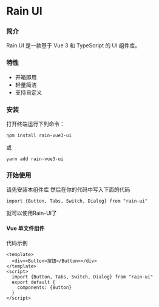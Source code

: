 # Rain UI

### 简介

Rain UI 是一款基于 Vue 3 和 TypeScript 的 UI 组件库。

### 特性

* 开箱即用
* 轻量简洁
* 支持自定义

### 安装

打开终端运行下列命令：

```
npm install rain-vue3-ui
```

或

```
yarn add rain-vue3-ui
```

### 开始使用

请先安装本组件库 然后在你的代码中写入下面的代码

```
import {Button, Tabs, Switch, Dialog} from "rain-ui"
```

就可以使用Rain-UI了

#### Vue 单文件组件

代码示例

```
<template>
  <div><Button>按钮</Button></div>
</template>
<script>
  import {Button, Tabs, Switch, Dialog} from "rain-ui"
  export default {
    components: {Button}
  }
</script>
```
